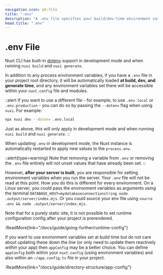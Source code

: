 ```yaml
---
navigation.icon: ph:file
title: ".env"
description: "A .env file specifies your build/dev-time environment variables."
head.title: ".env"
---
```


# .env File

Nuxt CLI has built-in [dotenv](https://github.com/motdotla/dotenv) support in development mode and when running `nuxi build` and `nuxi generate`.

In addition to any process environment variables, if you have a `.env` file in your project root directory, it will be automatically loaded **at build, dev, and generate time**, and any environment variables set there will be accessible within your `nuxt.config` file and modules.

::alert
If you want to use a different file - for example, to use `.env.local` or `.env.production` - you can do so by passing the `--dotenv` flag when using `nuxi`. For example:

```bash
npx nuxi dev --dotenv .env.local
```

Just as above, this will only apply in development mode and when running `nuxi build` and `nuxi generate`.
::

When updating `.env` in development mode, the Nuxt instance is automatically restarted to apply new values to the `process.env`.

::alert{type=warning}
Note that removing a variable from `.env` or removing the `.env` file entirely will not unset values that have already been set.
::

However, **after your server is built**, you are responsible for setting environment variables when you run the server. Your `.env` file will not be read at this point. How you do this is different for every environment. On a Linux server, you could pass the environment variables as arguments using the terminal `DATABASE_HOST=mydatabaseconnectionstring node .output/server/index.mjs`. Or you could source your env file using `source .env && node .output/server/index.mjs`.

Note that for a purely static site, it is not possible to set runtime configuration config after your project is prerendered.

:ReadMore{link="/docs/guide/going-further/runtime-config"}

If you want to use environment variables set at build time but do not care about updating these down the line (or only need to update them reactively _within_ your app) then `appConfig` may be a better choice. You can define `appConfig` both within your `nuxt.config` (using environment variables) and also within an `~/app.config.ts` file in your project.

:ReadMore{link="/docs/guide/directory-structure/app-config"}
